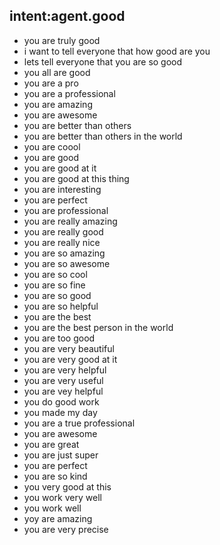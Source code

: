 ## intent:agent.good

- you are truly good
- i want to tell everyone that how good are you
- lets tell everyone that you are so good
- you all are good
- you are a pro
- you are a professional
- you are amazing
- you are awesome
- you are better than others
- you are better than others in the world
- you are coool
- you are good
- you are good at it
- you are good at this thing
- you are interesting
- you are perfect
- you are professional
- you are really amazing
- you are really good
- you are really nice
- you are so amazing
- you are so awesome
- you are so cool
- you are so fine
- you are so good
- you are so helpful
- you are the best
- you are the best person in the world
- you are too good
- you are very beautiful
- you are very good at it
- you are very helpful
- you are very useful
- you are vey helpful
- you do good work
- you made my day
- you are a true professional
- you are awesome
- you are great
- you are just super
- you are perfect
- you are so kind
- you very good at this
- you work very well
- you work well
- yoy are amazing
- you are very precise